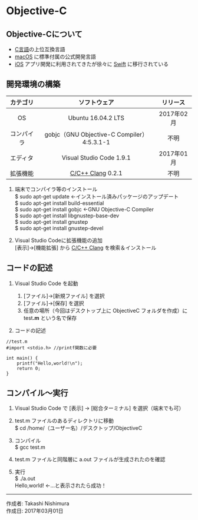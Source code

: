 # Objective-C

## Objective-Cについて

* [C言語](https://github.com/TakashiNishimura/HelloWorld/blob/master/C/README.md)の上位互換言語
* [macOS](https://ja.wikipedia.org/wiki/MacOS) に標準付属の公式開発言語
* [iOS](http://bit.ly/2lw7f2p) アプリ開発に利用されてきたが徐々に [Swift](http://www.apple.com/jp/swift/) に移行されている

## 開発環境の構築

|カテゴリ|ソフトウェア|リリース|
|:--:|:--:|:--:|
|OS|Ubuntu 16.04.2 LTS|2017年02月|
|コンパイラ|gobjc（GNU Objective-C Compiler）4:5.3.1-1|不明|
|エディタ|Visual Studio Code 1.9.1|2017年01月|
|拡張機能|[C/C++ Clang](https://github.com/mitaki28/vscode-clang) 0.2.1|不明|

1. 端末でコンパイラ等のインストール  
    $ sudo apt-get update ←インストール済みパッケージのアップデート  
    $ sudo apt-get install build-essential  
    $ sudo apt-get install gobjc ←GNU Objective-C Compiler  
    $ sudo apt-get install libgnustep-base-dev  
    $ sudo apt-get install gnustep  
    $ sudo apt-get install gnustep-devel

1. Visual Studio Codeに拡張機能の追加  
    [表示]→[機能拡張] から [C/C++ Clang](https://github.com/mitaki28/vscode-clang) を検索＆インストール

## コードの記述

1. Visual Studio Code を起動
    1. [ファイル]→[新規ファイル] を選択
    1. [ファイル]→[保存] を選択
    1. 任意の場所（今回はデスクトップ上に ObjectiveC フォルダを作成）に test<b>.m</b> という名で保存  

1. コードの記述
```
//test.m
#import <stdio.h> //printf関数に必要

int main() {
    printf("Hello,world!\n");
    return 0;
}
```

## コンパイル〜実行

1. Visual Studio Code で [表示] → [総合ターミナル] を選択（端末でも可）

1. test.m ファイルのあるディレクトリに移動  
$ cd /home/（ユーザー名）/デスクトップ/ObjectiveC

1. コンパイル  
$ gcc test.m

1. test.m ファイルと同階層に a.out ファイルが生成されたのを確認

1. 実行  
$ ./a.out  
Hello,world! ←…と表示されたら成功！

***
作成者: Takashi Nishimura  
作成日: 2017年03月01日
